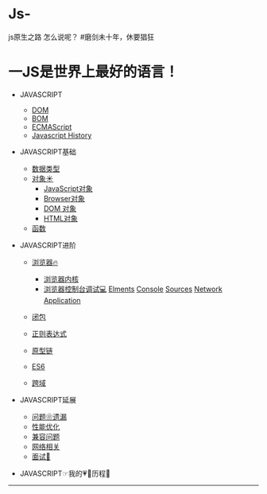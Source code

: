 # Js-
js原生之路
怎么说呢？
#磨剑未十年，休要猖狂

一JS是世界上最好的语言！
===
* JAVASCRIPT
   * [DOM](https://github.com/TUARAN/tarsJs/blob/master/DOM.md)
   * [BOM](https://github.com/TUARAN/tarsJs/blob/master/BOM.md)
   * [ECMAScript](https://github.com/TUARAN/tarsJs/blob/master/ECMAScript.md)
   * [Javascript History]()


* JAVASCRIPT基础
   * [数据类型](https://github.com/TUARAN/tarsJs/blob/master/基本类型引用类型.md)
   * [对象☀]()
      * [JavaScript对象]()
      * [Browser对象]()
      * [DOM 对象]()
      * [HTML对象]()
   * [函数]()

* JAVASCRIPT进阶
   * [浏览器🔥]()
      * [浏览器内核]()
      * [浏览器控制台调试💻]()
            [Elments]()
            [Console]()
            [Sources]()
            [Network]()
            [Application]()
    
   * [闭包]()
   * [正则表达式]()
   * [原型链]()
   * [ES6]()
   * [跨域]()

* JAVASCRIPT延展
   * [问题❀遗漏]()
   * [性能优化]()
   * [兼容问题]()
   * [网络相关]()
   * [面试🍜]()

* JAVASCRIPT☞我的💗🦌历程🚌

- - -

